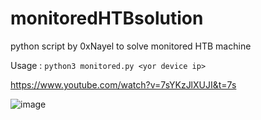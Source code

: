 # monitoredHTBsolution

python script by 0xNayel to solve monitored HTB machine 

Usage : ```python3 monitored.py <yor device ip>```

https://www.youtube.com/watch?v=7sYKzJlXUJI&t=7s

![image](https://github.com/0xNayel/monitoredHTBsolution/assets/134365613/ba4a47c9-2e7a-4f47-9ca5-266928bbd8cb)
